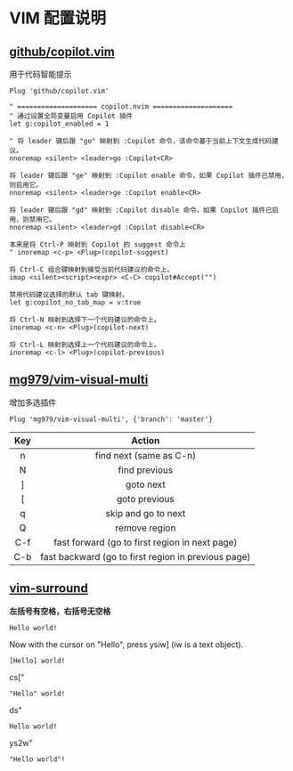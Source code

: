 # VIM 配置说明

## [github/copilot.vim](https://github.com/github/copilot.vim)

用于代码智能提示

```vim
Plug 'github/copilot.vim'

" ==================== copilot.nvim ====================
" 通过设置全局变量启用 Copilot 插件
let g:copilot_enabled = 1

" 将 leader 键后跟 "go" 映射到 :Copilot 命令，该命令基于当前上下文生成代码建议。
nnoremap <silent> <leader>go :Copilot<CR>

将 leader 键后跟 "ge" 映射到 :Copilot enable 命令，如果 Copilot 插件已禁用，则启用它。
nnoremap <silent> <leader>ge :Copilot enable<CR>

将 leader 键后跟 "gd" 映射到 :Copilot disable 命令，如果 Copilot 插件已启用，则禁用它。
nnoremap <silent> <leader>gd :Copilot disable<CR>

本来是将 Ctrl-P 映射到 Copilot 的 suggest 命令上
" inoremap <c-p> <Plug>(copilot-suggest)

将 Ctrl-C 组合键映射到接受当前代码建议的命令上。
imap <silent><script><expr> <C-C> copilot#Accept("")

禁用代码建议选择的默认 tab 键映射。
let g:copilot_no_tab_map = v:true

将 Ctrl-N 映射到选择下一个代码建议的命令上。
inoremap <c-n> <Plug>(copilot-next)

将 Ctrl-L 映射到选择上一个代码建议的命令上。
inoremap <c-l> <Plug>(copilot-previous)

```

## [mg979/vim-visual-multi](https://github.com/mg979/vim-visual-multi)

增加多选插件

```vim
Plug 'mg979/vim-visual-multi', {'branch': 'master'}
```

| Key |	Action |
| :---: | :----: |
| n	| find next (same as C-n)                              |
| N | find previous                                        |
| ] |	goto next                                            |
| [ |	goto previous                                        |
| q |	skip and go to next                                  |
| Q |	remove region                                        |
| C-f |	fast forward (go to first region in next page)     |
| C-b |	fast backward (go to first region in previous page)|

## [vim-surround](https://github.com/tpope/vim-surround)

**左括号有空格，右括号无空格**

`Hello world!`

Now with the cursor on "Hello", press ysiw] (iw is a text object). 

`[Hello] world!`

cs["

`"Hello" world!`

ds"

`Hello world!`

ys2w"

`"Hello world"!`

